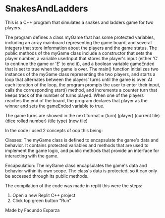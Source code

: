 # SnakesAndLadders

This is a C++ program that simulates a snakes and ladders game for two players.

The program defines a class myGame that has some protected variables, including an array mainboard representing the game board, and several integers that store information about the players and the game status. The public methods of the myGame class include a constructor that sets the player number, a variable userInput that stores the player's input (either 'C' to continue the game or 'E' to end it), and a boolean variable gameEnded that is set to true when the game is over. The main() function initializes two instances of the myGame class representing the two players, and starts a loop that alternates between the players' turns until the game is over. At each iteration of the loop, the program prompts the user to enter their input, calls the corresponding start() method, and increments a counter turn that keeps track of the number of turns played. When one of the players reaches the end of the board, the program declares that player as the winner and sets the gameEnded variable to true.

The game turns are showed in the next format = (turn) (player) (current tile) (dice rolled number) (tile type) (new tile)

In the code i used 2 concepts of oop this being:

Classes: The myGame class is defined to encapsulate the game's data and behavior. It contains protected variables and methods that are used to implement the game logic, and public methods that provide an interface for interacting with the game.

Encapsulation: The myGame class encapsulates the game's data and behavior within its own scope. The class's data is protected, so it can only be accessed through its public methods.

The compilation of the code was made in replit this were the steps:
1. Open a new Replit C++ project
2. Click top green button "Run"

Made by Facundo Esparza
